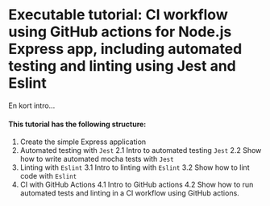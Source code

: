 # Executable tutorial: CI workflow using GitHub actions for Node.js Express app, including automated testing and linting using Jest and Eslint

En kort intro...

#### This tutorial has the following structure:
1. Create the simple Express application
2. Automated testing with `Jest`
  2.1 Intro to automated testing `Jest`
  2.2 Show how to write automated mocha tests with `Jest`
3. Linting with `Eslint`
  3.1 Intro to linting with `Eslint`
  3.2 Show how to lint code with `Eslint`
4. CI with GitHub Actions
  4.1 Intro to GitHub actions
  4.2 Show how to run automated tests and linting in a CI workflow using GitHub actions.